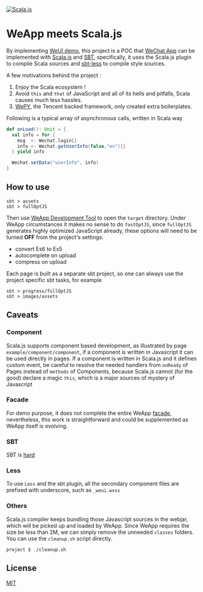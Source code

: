 [![Scala.js](https://www.scala-js.org/assets/badges/scalajs-0.6.17.svg)](https://www.scala-js.org)

# WeApp meets Scala.js

By implementing [WeUI demo](https://github.com/Tencent/weui-wxss/), this project is a POC that [WeChat App](https://github.com/Wechat-Group/awesome-wechat-weapp)
can be implemented with [Scala.js](https://www.scala-js.org/) and [SBT](https://www.scala-sbt.org/), specifically,
it uses the Scala.js plugin to compile Scala sources and [sbt-less](https://github.com/sbt/sbt-less#sbt-less) to compile style sources.

A few motivations behind the project :

1. Enjoy the Scala ecosystem !
2. Avoid `this` and `that` of JavaScript and all of its hells and pitfalls, Scala causes much less hassles.
3. [WePY](https://tencent.github.io/wepy/), the Tencent backed framework, only created extra boilerplates.

Following is a typical array of asynchronous calls, written in Scala way

```Scala
def onLoad(): Unit = {
  val info = for {
    msg  <- Wechat.login{}
    info <- Wechat.getUserInfo(false,"en"){}
  } yield info

  Wechat.setData("userInfo", info)
}

```
## How to use

```
sbt > assets
sbt > fullOptJS
```

Then use [WeApp Development Tool](https://mp.weixin.qq.com/debug/wxadoc/dev/devtools/download.html) to open the `target` directory.
Under WeApp circumstances it makes no sense to do `fastOptJS`, since `fullOptJS` generates highly optimized JavaScript already,
these options will need to be turned **OFF** from the project's settings:

 - convert Es6 to Es5
 - autocomplete on upload
 - compress on upload

Each page is built as a separate sbt project, so one can always use the project specific sbt tasks, for example

```
sbt > progress/fullOptJS
sbt > images/assets
```

## Caveats

### Component

Scala.js supports component based development, as illustrated by page `example/component/component`, if a component is written in Javascript
it can be used directly in pages. If a component is written in Scala.js and it defines custom event, be careful to resolve the needed handlers
from `onReady` of Pages instead of `methods` of Components, because Scala.js cannot (for the good) declare a magic `this`, which is a major
sources of mystery of Javascript

### Facade

For demo purpose, it does not complete the entire WeApp [facade](https://mp.weixin.qq.com/debug/wxadoc/dev/api/), nevertheless,
this work is straightforward and could be supplemented as WeApp itself is evolving.

### SBT

SBT is [hard](http://www.lihaoyi.com/post/SowhatswrongwithSBT.html)

### Less

To use `Less` and the sbt plugin, all the secondary component files are prefixed with underscore, such as `_weui.wxss`

### Others

Scala.js compiler keeps bundling those Javascript sources in the webjar, which will be picked up and loaded by WeApp. Since WeApp requires the size be less than 2M, we can simply remove the unneeded `classes` folders. You can use the `cleanup.sh` script directly.

```
project $ ./cleanup.sh
```

## License

[MIT](http://opensource.org/licenses/MIT)
